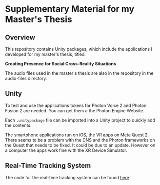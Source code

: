 
# Supplementary Material for my Master's Thesis

## Overview

This repository contains Unity packages, which include the applications I developed for my master's thesis, titled:

**Creating Presence for Social Cross-Reality Situations**

The audio files used in the master's thesis are also in the repository in the audio-files directory.

## Unity

To test and use the applications tokens for Photon Voice 2 and Photon Fusion 2 are needed. You can get them a the Photon Engine Website.

Each `.unitypackage` file can be imported into a Unity project to quickly add the contents.

The smartphone applications run on iOS, the VR apps on Meta Quest 2. There seems to be a problem with the DNS and the Photon frameworks on the Quest that needs to be fixed. It could be due to an update. However on a computer the apps work fine with the XR Device Simulator.

## Real-Time Tracking System

The code for the real-time tracking system can be found
[here](https://github.com/nils-nilsen/human-apriltag-tracking).